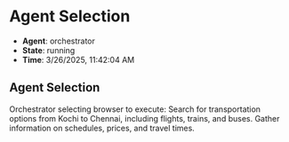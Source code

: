 # Agent Selection

- **Agent**: orchestrator
- **State**: running
- **Time**: 3/26/2025, 11:42:04 AM

## Agent Selection

Orchestrator selecting browser to execute: Search for transportation options from Kochi to Chennai, including flights, trains, and buses. Gather information on schedules, prices, and travel times.

